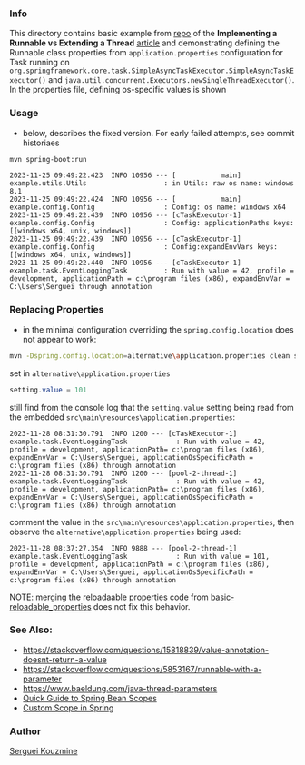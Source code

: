 ### Info

This directory contains basic example from
[repo](https://github.com/eugenp/tutorials/blob/master/core-java-modules/core-java-concurrency-basic/src/main/java/com/baeldung/concurrent) of the
__Implementing a Runnable vs Extending a Thread__ [article](https://www.baeldung.com/java-runnable-vs-extending-thread) and demonstrating
defining the Runnable class properties from `application.properties` configuration for Task running on `org.springframework.core.task.SimpleAsyncTaskExecutor.SimpleAsyncTaskExecutor()` and `java.util.concurrent.Executors.newSingleThreadExecutor()`. In the properties file, defining os-specific values is shown

### Usage


* below, describes the fixed version. For early failed attempts, see commit historiaes

```sh
mvn spring-boot:run
```
```text
2023-11-25 09:49:22.423  INFO 10956 --- [           main] example.utils.Utils                   : in Utils: raw os name: windows 8.1
2023-11-25 09:49:22.424  INFO 10956 --- [           main] example.config.Config                 : Config: os name: windows x64
2023-11-25 09:49:22.439  INFO 10956 --- [cTaskExecutor-1] example.config.Config                 : Config: applicationPaths keys: [[windows x64, unix, windows]]
2023-11-25 09:49:22.439  INFO 10956 --- [cTaskExecutor-1] example.config.Config                 : Config:expandEnvVars keys: [[windows x64, unix, windows]]
2023-11-25 09:49:22.440  INFO 10956 --- [cTaskExecutor-1] example.task.EventLoggingTask         : Run with value = 42, profile = development, applicationPath = c:\program files (x86), expandEnvVar = C:\Users\Serguei through annotation
```

### Replacing Properties

* in the minimal configuration overriding the `spring.config.location` does not appear to work:
```sh
mvn -Dspring.config.location=alternative\application.properties clean spring-boot:run
```
set in `alternative\application.properties`
```java
setting.value = 101
```

still find from the console log that the `setting.value` setting being read from the embedded `src\main\resources\application.properties`:
```text
2023-11-28 08:31:30.791  INFO 1200 --- [cTaskExecutor-1] example.task.EventLoggingTask            : Run with value = 42, profile = development, applicationPath= c:\program files (x86), expandEnvVar = C:\Users\Serguei, applicationOsSpecificPath = c:\program files (x86) through annotation
2023-11-28 08:31:30.791  INFO 1200 --- [pool-2-thread-1] example.task.EventLoggingTask            : Run with value = 42, profile = development, applicationPath= c:\program files (x86), expandEnvVar = C:\Users\Serguei, applicationOsSpecificPath = c:\program files (x86) through annotation
```
comment the value in the `src\main\resources\application.properties`, then observe the `alternative\application.properties` being used:
```text
2023-11-28 08:37:27.354  INFO 9888 --- [pool-2-thread-1] example.task.EventLoggingTask            : Run with value = 101, profile = development, applicationPath = c:\program files (x86), expandEnvVar = C:\Users\Serguei, applicationOsSpecificPath = c:\program files (x86) through annotation
```
NOTE: merging the reloadaable properties code from [basic-reloadable_properties](https://github.com/sergueik/springboot_study/tree/master/basic-reloadable-properties) does not fix this behavior.
### See Also:

   * https://stackoverflow.com/questions/15818839/value-annotation-doesnt-return-a-value
   * https://stackoverflow.com/questions/5853167/runnable-with-a-parameter
   * https://www.baeldung.com/java-thread-parameters
   * [Quick Guide to Spring Bean Scopes](https://www.baeldung.com/spring-bean-scopes)
   * [Custom Scope in Spring](https://www.baeldung.com/spring-custom-scope)
### Author
[Serguei Kouzmine](kouzmine_serguei@yahoo.com)
